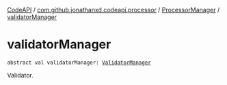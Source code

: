 [CodeAPI](../../index.md) / [com.github.jonathanxd.codeapi.processor](../index.md) / [ProcessorManager](index.md) / [validatorManager](.)

# validatorManager

`abstract val validatorManager: `[`ValidatorManager`](../-validator-manager/index.md)

Validator.

